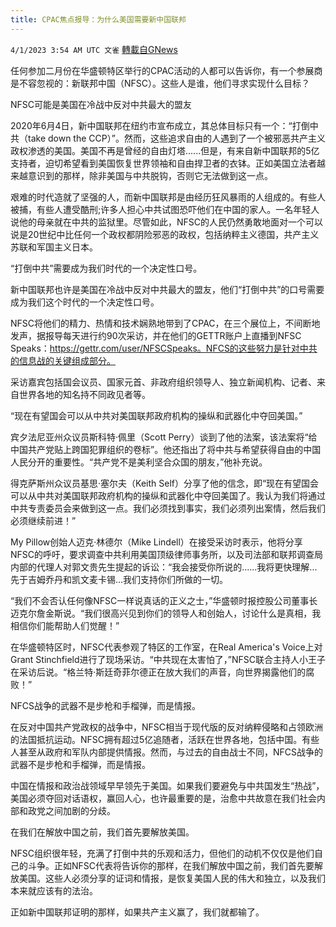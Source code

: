 ```yaml
---
title: CPAC焦点报导：为什么美国需要新中国联邦
---
```

`4/1/2023 3:54 AM UTC 文雀` [轉載自GNews](https://gnews.org/articles/1064312)

任何参加二月份在华盛顿特区举行的CPAC活动的人都可以告诉你，有一个参展商是不容忽视的：新联邦中国（NFSC）。这些人是谁，他们寻求实现什么目标？

NFSC可能是美国在冷战中反对中共最大的盟友

2020年6月4日，新中国联邦在纽约市宣布成立，其总体目标只有一个：“打倒中共（take down the CCP）”。然而，这些追求自由的人遇到了一个被邪恶共产主义政权渗透的美国。美国不再是曾经的自由灯塔......但是，有来自新中国联邦的5亿支持者，迫切希望看到美国恢复世界领袖和自由捍卫者的衣钵。正如美国立法者越来越意识到的那样，除非美国与中共脱钩，否则它无法做到这一点。

艰难的时代造就了坚强的人，而新中国联邦是由经历狂风暴雨的人组成的。有些人被捕，有些人遭受酷刑;许多人担心中共试图恐吓他们在中国的家人。一名年轻人说他的母亲就在中共的监狱里。尽管如此，NFSC的人民仍然勇敢地面对一个可以说是20世纪中比任何一个政权都阴险邪恶的政权，包括纳粹主义德国，共产主义苏联和军国主义日本。

“打倒中共”需要成为我们时代的一个决定性口号。

新中国联邦也许是美国在冷战中反对中共最大的盟友，他们“打倒中共”的口号需要成为我们这个时代的一个决定性口号。

NFSC将他们的精力、热情和技术娴熟地带到了CPAC，在三个展位上，不间断地发声，据报导每天进行约90次采访，并在他们的GETTR账户上直播到NFSC Speaks：https://gettr.com/user/NFSCSpeaks。NFCS的这些努力是针对中共的信息战的关键组成部分。

采访嘉宾包括国会议员、国家元首、非政府组织领导人、独立新闻机构、记者、来自世界各地的知名持不同政见者等。

“现在有望国会可以从中共对美国联邦政府机构的操纵和武器化中夺回美国。”

宾夕法尼亚州众议员斯科特·佩里（Scott Perry）谈到了他的法案，该法案将“给中国共产党贴上跨国犯罪组织的卷标”。他还指出了将中共与希望获得自由的中国人民分开的重要性。“共产党不是美利坚合众国的朋友，”他补充说。

得克萨斯州众议员基思·塞尔夫（Keith Self）分享了他的信念，即“现在有望国会可以从中共对美国联邦政府机构的操纵和武器化中夺回美国了。我认为我们将通过中共专责委员会来做到这一点。我们必须找到事实，我们必须列出案情，然后我们必须继续前进！”

My Pillow创始人迈克·林德尔（Mike Lindell）在接受采访时表示，他将分享NFSC的呼吁，要求调查中共利用美国顶级律师事务所，以及司法部和联邦调查局内部的代理人对郭文贵先生提起的诉讼：“我会接受你所说的......我将更快理解...先于吉姆乔丹和凯文麦卡锡...我们支持你们所做的一切。

“我们不会否认任何像NFSC一样说真话的正义之士，”华盛顿时报控股公司董事长迈克尔詹金斯说。“我们很高兴见到你们的领导人和创始人，讨论什么是真相，我相信你们能帮助人们觉醒！”

在华盛顿特区时，NFSC代表参观了特区的工作室，在Real America's Voice上对Grant Stinchfield进行了现场采访。“中共现在太害怕了，”NFSC联合主持人小王子在采访后说。“格兰特·斯廷奇菲尔德正在放大我们的声音，向世界揭露他们的腐败！”

NFCS战争的武器不是步枪和手榴弹，而是情报。

在反对中国共产党政权的战争中，NFSC相当于现代版的反对纳粹侵略和占领欧洲的法国抵抗运动。NFSC拥有超过5亿追随者，活跃在世界各地，包括中国。有些人甚至从政府和军队内部提供情报。然而，与过去的自由战士不同，NFCS战争的武器不是步枪和手榴弹，而是情报。

中国在情报和政治战领域早早领先于美国。如果我们要避免与中共国发生“热战”，美国必须夺回对话语权，赢回人心，也许最重要的是，治愈中共故意在我们社会内部和政党之间加剧的分歧。

在我们在解放中国之前，我们首先要解放美国。

NFSC组织很年轻，充满了打倒中共的乐观和活力，但他们的动机不仅仅是他们自己的斗争。正如NFSC代表将告诉你的那样，在我们解放中国之前，我们首先要解放美国。这些人必须分享的证词和情报，是恢复美国人民的伟大和独立，以及我们本来就应该有的法治。

正如新中国联邦证明的那样，如果共产主义赢了，我们就都输了。
